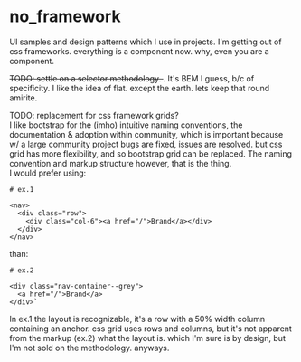 # no_framework
UI samples and design patterns which I use in projects. I'm getting out of css frameworks. everything is a component now. why, even you are a component.

<strike>TODO: settle on a selector methodology. </strike>. 
It's BEM I guess, b/c of specificity. I like the idea of flat. except the earth. lets keep that round amirite.

TODO: replacement for css framework grids?  
I like bootstrap for the (imho) intuitive naming conventions, the documentation & adoption within community, which is important because w/ a large community project bugs are fixed, issues are resolved.  but css grid has more flexibility, and  so bootstrap grid can be replaced. The naming convention and markup structure however, that is the thing.  
I would prefer using:

```
# ex.1

<nav>
  <div class="row">
    <div class="col-6"><a href="/">Brand</a></div>
  </div>
</nav>
```
than:
```
# ex.2

<div class="nav-container--grey">
  <a href="/">Brand</a>
</div>`
```
In ex.1 the layout is recognizable, it's a row with a 50% width column containing an anchor. css grid uses rows and columns, but it's not apparent from the markup (ex.2) what the layout is. which I'm sure is by design, but I'm not sold on the methodology. anyways.


